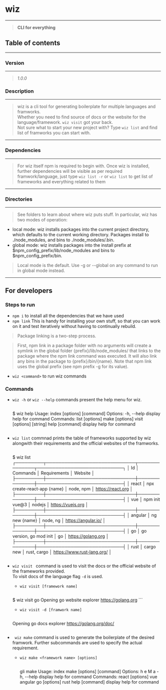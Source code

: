 # wiz
----
>**CLI for everything**

[//]: <> (I know exaggeration but jab koi catchphrase aega to daal denge)
## Table of contents

[//]: <> (we could use this to go to required page when and if docs become too much)
---
    
### Version 
---
> *1.0.0*

### Description

[//]: <> (languges ya framework ya kya?)
---
> wiz is a cli tool for generating boilerplate for multiple languages and framworks.  
> Whether you need to find source of docs or the website for the language/framework. ```wiz visit``` got your back.  
> Not sure what to start your new project with? Type ```wiz list``` and find list of framworks you can start with.
---
### Dependencies
---
> For wiz itself npm is required to begin with. 
> Once wiz is installed, further dependencies will be visible as per required framwork/language, just type ```wiz list -r``` or ```wiz list``` to get list of frameworks and everything related to them
---
### Directories
---
> See folders to learn about where wiz puts stuff.
In particular, wiz has two modes of operation:
- local mode: wiz installs packages into the current project directory, which defaults to the current working directory. Packages install to ./node_modules, and bins to ./node_modules/.bin.
- global mode: wiz installs packages into the install prefix at $npm_config_prefix/lib/node_modules and bins to $npm_config_prefix/bin.

[//]: <> (Directories field is copied from npm, the final product will deciede the )


> Local mode is the default. Use -g or --global on any command to run in global mode instead.
---
## For developers
### Steps to run
- ```npm i``` to install all the dependencies that we have used
- ```npm link``` This is handy for installing your own stuff, so that you can work on it and test iteratively without having to continually rebuild.  

> Package linking is a two-step process.  

> First, npm link in a package folder with no arguments will create a symlink in the global folder {prefix}/lib/node_modules/<package> that links to the package where the npm link command was executed. It will also link any bins in the package to {prefix}/bin/{name}. Note that npm link uses the global prefix (see npm prefix -g for its value).

- ```wiz <command>``` to run wiz commands
### Commands
- ```wiz -h``` or ```wiz --help``` commands present the help menu for wiz.

    > ``` 
    $ wiz help
    Usage: index [options] [command]
    Options:
    -h, --help                display help for command
    Commands:
      list [options]
      make [options]
      visit [options] [string]
      help [command]            display help for command
    ```
- ```wiz list``` commnad prints the table of frameworks supported by wiz alongwith their requirements and the official websites of the framworks.
    >``` 
    $ wiz list
┌─────────┬─────────────────────────────┬──────────────┬────────────────────────────┐
│ Id      │ Commands                    │ Requirements │ Website                    │
├─────────┼─────────────────────────────┼──────────────┼────────────────────────────┤
│ react   │ npx create-react-app {name} │ node, npm    │ https://react.org          │
├─────────┼─────────────────────────────┼──────────────┼────────────────────────────┤
│ vue     │ npm init vue@3              │ nodejs       │ https://vuejs.org          │
├─────────┼─────────────────────────────┼──────────────┼────────────────────────────┤
│ angular │ ng new {name}               │ node, ng     │ https://angular.io/        │
├─────────┼─────────────────────────────┼──────────────┼────────────────────────────┤
│ go      │ go version, go mod init     │ go           │ https://golang.org         │
├─────────┼─────────────────────────────┼──────────────┼────────────────────────────┤
│ rust    │ cargo new                   │ rust, cargo  │ https://www.rust-lang.org/ │
    ```
- ```wiz visit ``` command is used to visit the docs or the official website of the frameworks provided.  
To visit docs of the language flag ```-d``` is used.
    - ```wiz visit [framework name]```
    > ``` 
    $ wiz visit go
    Opening go website
    explorer https://golang.org
        ```
    - ```wiz visit -d [framwork name]```
    >```
    Opening go docs
    explorer https://golang.org/doc/
    ```
- ``` wiz make``` command is used to generate the boilerplate of the desired framwork. Further subcommands are used to specify the actual requirement.
    - ```wiz make <framework name> [options] ```
        >``` 
        gli make
        Usage: index make [options] [command]
        Options:
          h                e
          M                a
          -h, --help       display help for command
        Commands:
          react [options]
          vue
          angular
          go [options]
          rust
          help [command]   display help for command
        ```


